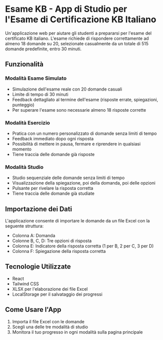 # Esame KB - App di Studio per l'Esame di Certificazione KB Italiano

Un'applicazione web per aiutare gli studenti a prepararsi per l'esame del certificato KB italiano. L'esame richiede di rispondere correttamente ad almeno 18 domande su 20, selezionate casualmente da un totale di 515 domande predefinite, entro 30 minuti.

## Funzionalità

### Modalità Esame Simulato
- Simulazione dell'esame reale con 20 domande casuali
- Limite di tempo di 30 minuti
- Feedback dettagliato al termine dell'esame (risposte errate, spiegazioni, punteggio)
- Per superare l'esame sono necessarie almeno 18 risposte corrette

### Modalità Esercizio
- Pratica con un numero personalizzato di domande senza limiti di tempo
- Feedback immediato dopo ogni risposta
- Possibilità di mettere in pausa, fermare e riprendere in qualsiasi momento
- Tiene traccia delle domande già risposte

### Modalità Studio
- Studio sequenziale delle domande senza limiti di tempo
- Visualizzazione della spiegazione, poi della domanda, poi delle opzioni
- Pulsante per rivelare la risposta corretta
- Tiene traccia delle domande già studiate

## Importazione dei Dati
L'applicazione consente di importare le domande da un file Excel con la seguente struttura:
- Colonna A: Domanda
- Colonne B, C, D: Tre opzioni di risposta
- Colonna E: Indicatore della risposta corretta (1 per B, 2 per C, 3 per D)
- Colonna F: Spiegazione della risposta corretta

## Tecnologie Utilizzate
- React
- Tailwind CSS
- XLSX per l'elaborazione dei file Excel
- LocalStorage per il salvataggio dei progressi

## Come Usare l'App
1. Importa il file Excel con le domande
2. Scegli una delle tre modalità di studio
3. Monitora il tuo progresso in ogni modalità sulla pagina principale